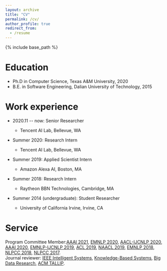 ```yaml
---
layout: archive
title: "CV"
permalink: /cv/
author_profile: true
redirect_from:
  - /resume
---
```


{% include base_path %}

Education
======
* Ph.D in Computer Science, Texas A&M University, 2020
* B.E. in Software Engineering, Dalian University of Technology, 2015


Work experience
======
* 2020.11 -- now: Senior Researcher
  * Tencent AI Lab, Bellevue, WA

* Summer 2020: Research Intern
  * Tencent AI Lab, Bellevue, WA

* Summer 2019: Applied Scientist Intern
  * Amazon Alexa AI, Boston, MA

* Summer 2018: Research Intern
  * Raytheon BBN Technologies, Cambridge, MA

* Summer 2014 (undergraduate): Student Researcher
  * University of California Irvine, Irvine, CA

Service
======
Program Committee Member:<a href="https://aaai.org/Conferences/AAAI-21/">AAAI 2021</a>, <a href="https://2020.emnlp.org/">EMNLP 2020</a>, <a href="http://aacl2020.org/">AACL-IJCNLP 2020</a>, <a href="https://aaai.org/Conferences/AAAI-20/">AAAI 2020</a>, <a href="https://www.emnlp-ijcnlp2019.org/">EMNLP-IJCNLP 2019</a>, <a href="http://www.acl2019.org/EN/index.xhtml">ACL 2019</a>, <a href="http://naacl2019.org/">NAACL 2019</a>, <a href="http://emnlp2018.org/">EMNLP 2018</a>, <a href="http://tcci.ccf.org.cn/conference/2018/">NLPCC 2018</a>, <a href= "http://tcci.ccf.org.cn/conference/2017/">NLPCC 2017</a>.
<br>
Journal reviewer: <a href="https://ieeexplore.ieee.org/xpl/RecentIssue.jsp?punumber=6979">IEEE Intelligent Systems</a>, <a href="https://www.journals.elsevier.com/knowledge-based-systems">Knowledge-Based Systems</a>, <a href="https://www.journals.elsevier.com/big-data-research">Big Data Research</a>, <a href="https://dl.acm.org/journal/tallip">ACM TALLIP</a>. 